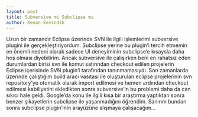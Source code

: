 ```yaml
---
layout: post
title: Subversive mi Subclipse mi
author: Kenan Sevindik
---
```


Uzun bir zamandır Eclipse üzerinde SVN ile ilgili işlemlerimi subversive plugini ile gerçekleştiriyordum. Subclipse yerine 
bu plugin’i tercih etmemin en önemli nedeni olarak sadece UI deneyiminin subclipse’e kısaysla daha hoş olması diyebilirim. 
Ancak subversive ile çalışırken beni en rahatsız eden durumlardan birisi svn ile komut satırından checkout edilen projelerin 
Eclipse içerisinde SVN plugin’i tarafından tanınmamasıydı. Son zamanlarda üzerinde çalıştığım build aracı vasıtası ile 
oluşturulan eclipse projelerinin svn repository’ye otomatik olarak import edilmesi ve hemen ardından checkout edilmesi 
kabiliyetini ekledikten sonra subversive’in bu problemi daha da can sıkıcı hale geldi. Google’da konu ile ilgili kısa bir 
araştırma yaptıktan sonra benzer şikayetlerin subclipse ile yaşanmadığını öğrendim. Sanırım bundan sonra subclipse plugin’inin 
arayüzüne alışmaya çalışacağım…
